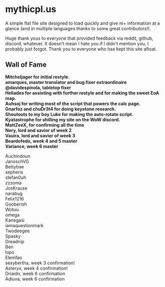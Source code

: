 # mythicpl.us
A simple flat file site designed to load quickly and give m+ information at a glance (and in multiple languages thanks to some great contributors!).

Huge thank yous to everyone that provided feedback via reddit, github, discord, whatever. 
It doesn't mean I hate you if I didn't mention you, I probably just forgot. Thank you to everyone who has kept this site afloat.
 
## Wall of Fame

**Mitcheljager for initial restyle.<br>
amarques, master translator and bug fixer extraordinaire<br>
@davidespinola, tabletop fixer<br>
Heliades for assisting with further restyle and for making the sweet EoA map.<br>
Auhsoj for writing most of the script that powers the calc page.<br>
Gnarfoz and chuDr3t4 for doing keystone research.<br>
Shoutouts to my boy Luke for making the auto-rotate script.<br>
Kyatastrophe for shilling my site on the WoW discord.<br>
MattZeeX, for confirming all the time <br>**
**Nery, lord and savior of week 2<br>
Vauira, lord and savior of week 3<br>
Beardofedu, week 4 and 5 master<br>
Variance, week 6 master<br>**

Auchindoun  <br>
JanoschVG <br>
Bettybae <br>
xepheris <br>
stefan0uh <br>
zzzoma <br>
JosKrause <br>
narabug <br>
Felix1216 <br>
Gooberish <br>
Wotuu <br>
omega <br>
Kanegasi <br>
iamaquestionmark <br>
Twodeegee <br>
Spasky <br>
Dreadnip <br>
Ben <br>
lopo <br>
Elemfao <br>
sexybertha, week 3 confirmation!<br>
Asteryx, week 4 confirmation!<br>
Driaidn, week 6 confirmation <br>
Adiuva, week 6 confirmation<br>
